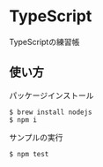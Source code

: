 # TypeScript
TypeScriptの練習帳

## 使い方

パッケージインストール

```
$ brew install nodejs
$ npm i
```

サンプルの実行

```
$ npm test
```
